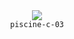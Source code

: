 <div align="center">
  <img src=https://skillicons.dev/icons?i=c />
  <br />
  <code>piscine-c-03</code>
</div>
